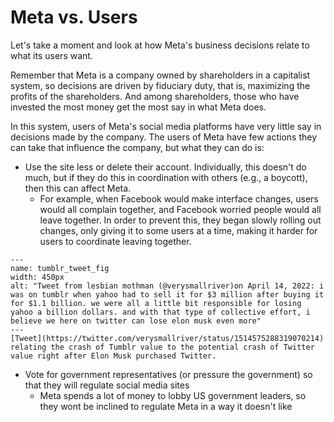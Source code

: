 # Meta vs. Users

Let's take a moment and look at how Meta's business decisions relate to what its users want.

Remember that Meta is a company owned by shareholders in a capitalist system, so decisions are driven by fiduciary duty, that is, maximizing the profits of the shareholders. And among shareholders, those who have invested the most money get the most say in what Meta does.

In this system, users of Meta's social media platforms have very little say in decisions made by the company. The users of Meta have few actions they can take that influence the company, but what they can do is:
- Use the site less or delete their account. Individually, this doesn't do much, but if they do this in coordination with others (e.g., a boycott), then this can affect Meta.
  - For example, when Facebook would make interface changes, users would all complain together, and Facebook worried people would all leave together. In order to prevent this, they began slowly rolling out changes, only giving it to some users at a time, making it harder for users to coordinate leaving together.
 

```{figure} tumblr_tweet.png
---
name: tumblr_tweet_fig
width: 450px
alt: "Tweet from lesbian mothman (@verysmallriver)on April 14, 2022: i was on tumblr when yahoo had to sell it for $3 million after buying it for $1.1 billion. we were all a little bit responsible for losing yahoo a billion dollars. and with that type of collective effort, i believe we here on twitter can lose elon musk even more"
---
[Tweet](https://twitter.com/verysmallriver/status/1514575288319070214) relating the crash of Tumblr value to the potential crash of Twitter value right after Elon Musk purchased Twitter.
```

- Vote for government representatives (or pressure the government) so that they will regulate social media sites
  - Meta spends a lot of money to lobby US government leaders, so they wont be inclined to regulate Meta in a way it doesn't like
